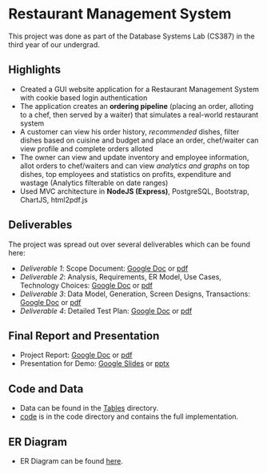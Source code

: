 # Restaurant Management System  

This project was done as part of the Database Systems Lab (CS387) in the third year of our undergrad. 

## Highlights
- Created a GUI website application for a Restaurant Management System with cookie based login authentication
- The application creates an **ordering pipeline** (placing an order, alloting to a chef, then served by a waiter) that simulates a real-world restaurant system
- A customer can view his order history, *recommended* dishes, filter dishes based on cuisine and budget and place an order, chef/waiter can view profile and complete orders alloted
- The owner can view and update inventory and employee information, allot orders to chef/waiters and can view *analytics and graphs* on top dishes, top employees and statistics on profits, expenditure and wastage (Analytics filterable on date ranges)
- Used MVC architecture in **NodeJS (Express)**, PostgreSQL, Bootstrap, ChartJS, html2pdf.js

## Deliverables  
The project was spread out over several deliverables which can be found here:  

- *Deliverable 1*: Scope Document: [Google Doc](https://docs.google.com/document/d/1FnyioBfU3OCG5oa1TRMePYhNZkhZcvEbpPk0jPS9zxA/edit?usp=sharing) or [pdf](dlvrb1.pdf)  
- *Deliverable 2*: Analysis, Requirements, ER Model, Use Cases, Technology Choices: [Google Doc](https://docs.google.com/document/d/14BrTwc-z4wj9T7tjKwmR-RHYfHrgrorMcejndkvhWLM/edit) or [pdf](dlvrb2.pdf)  
- *Deliverable 3*: Data Model, Generation, Screen Designs, Transactions: [Google Doc](https://docs.google.com/document/d/1MKbRuC2MHaueAgwyGKugyBJeGGghK4Oh-jv-UHzJoJo/edit)  or [pdf](dlvrb3.pdf)  
- *Deliverable 4*: Detailed Test Plan: [Google Doc](https://docs.google.com/document/d/1VO4FULHOvVtQ_lfVXpOZRXIs28vhP0TCUWWLy2kc-eM/edit?usp=sharing) or [pdf](dlvrb4.pdf) 

## Final Report and Presentation  

- Project Report: [Google Doc](https://docs.google.com/document/d/1FLYA2AX9k0VeQ2Yb5U007p73Je3Oslca3jQmoCT-9MU/edit?usp=sharing) or [pdf](report.pdf)  
- Presentation for Demo: [Google Slides](https://docs.google.com/presentation/d/1OmmtPuc1QhljApG6R6h4JzRuNLK8QPBWMgNGr4RCr-o/edit?usp=sharing) or [pptx](ppt.ppptx)  

## Code and Data  
- Data can be found in the [Tables](Tables) directory.
- [code](code) is in the code directory and contains the full implementation.

## ER Diagram  
- ER Diagram can be found [here](I1.jpeg).


